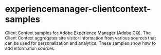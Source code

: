 experiencemanager-clientcontext-samples
=======================================

Client Context samples for Adobe Experience Manager (Adobe CQ). The Client Context aggregates site visitor information from various sources that can be used for personalization and analytics. These samples show how to add information sources.
